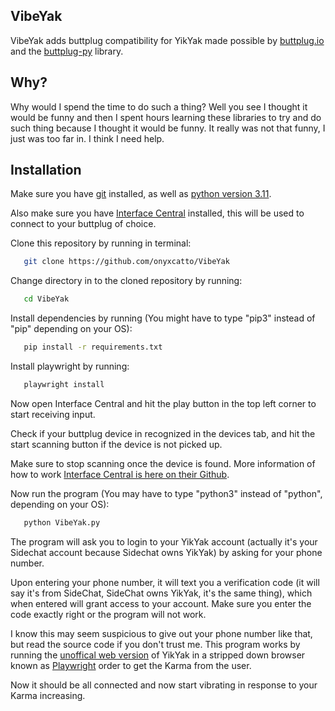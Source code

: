 ## VibeYak

VibeYak adds buttplug compatibility for YikYak made possible by [buttplug.io](https://buttplug.io/) and the [buttplug-py](https://github.com/Siege-Wizard/buttplug-py) library. 


## Why?
Why would I spend the time to do such a thing? Well you see I thought it would be funny and then I spent hours learning these libraries to try and do such thing because I thought it would be funny. It really was not that funny, I just was too far in. I think I need help.
## Installation

Make sure you have [git](https://git-scm.com/downloads) installed, as well as [python version 3.11](https://www.python.org/downloads/release/python-3110/).

Also make sure you have [Interface Central](https://intiface.com/central/) installed, this will be used to connect to your buttplug of choice.

Clone this repository by running in terminal:
```bash
   git clone https://github.com/onyxcatto/VibeYak
```

Change directory in to the cloned repository by running:
```bash
   cd VibeYak
```
Install dependencies by running (You might have to type "pip3" instead of "pip" depending on your OS):
```bash
   pip install -r requirements.txt
```

Install playwright by running:
```bash
   playwright install
```

Now open Interface Central and hit the play button in the top left corner to start receiving input.

Check if your buttplug device in recognized in the devices tab, and hit the start scanning button if the device is not picked up. 

Make sure to stop scanning once the device is found. More information of how to work [Interface Central is here on their Github](https://github.com/intiface/intiface-central).

Now run the program (You may have to type "python3" instead of "python", depending on your OS):
```bash
   python VibeYak.py
```
The program will ask you to login to your YikYak account (actually it's your Sidechat account because Sidechat owns YikYak) by asking for your phone number. 

Upon entering your phone number, it will text you a verification code (it will say it's from SideChat, SideChat owns YikYak, it's the same thing), which when entered will grant access to your account. Make sure you enter the code exactly right or the program will not work.

I know this may seem suspicious to give out your phone number like that, but read the source code if you don't trust me. This program works by running the [unoffical web version](https://web.yikyak.pro/) of YikYak in a stripped down browser known as [Playwright](https://playwright.dev/) order to get the Karma from the user. 

Now it should be all connected and now start vibrating in response to your Karma increasing.
